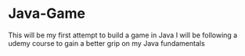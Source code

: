 # Java-Game
This will be my first attempt to build a game in Java
I will be following a udemy course to gain a better grip on my Java fundamentals
